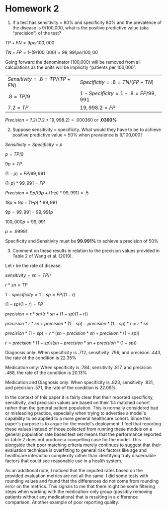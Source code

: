 # Homework 2
1.	If a test has sensitivity = 80% and specificity 80% and the prevalence of the disease is 9/100,000, what is the positive predictive value (aka “precision”) of the test?

$TP + FN = 9 per 100,000$

$TN + FP = 1 – (9/100,000) = 99,991 per 100,00$

Going forward the denominator (100,000) will be removed from all calculations as the units will be implicitly “patients per 100,000”.

| | | 
|---|---|
| $Sensitivity = .8 = TP / (TP + FN)$ | $Specificity = .8 = TN / (FP + TN)$ |
| $.8 = TP / 9$ | $1 - Specificity = 1 - .8 = FP / 99,991$ |
| $7.2 = TP$ | $19,998.2 = FP$ |


$Precision = 7.2 / (7.2 + 19,998.2) = .000360$ or **.0360%**

2.	Suppose sensitivity = specificity. What would they have to be to achieve positive predictive value = 50% when prevalence is 9/100,000?

$Sensitivity = Specificity = p$

$p = TP/9$

$9p = TP$

$(1 - p) = FP / 99,991$

$(1 – p) * 99,991 = FP$

$Precision = 9p / (9p + (1 – p) * 99,991) = .5$

$18p = 9p + (1 – p) * 99,991$

$9p = 99,991 - 99,991p$

$100,000p = 99,991$

$p = .99991$

Specificity and Sensitivity must be **99.991%** to achieve a precision of 50%

3.	Comment on these results in relation to the precision values provided in Table 2 of Wang et al. (2019).

Let r be the rate of disease.

$sensitivity = sn = TP / r$

$r * sn = TP$

$1 - specificity = 1 - sp = FP/(1 - r)$

$(1 - sp)(1 - r) = FP$

$precision = r * sn / (r * sn + (1 - sp)(1 - r))$

$precision * r * sn + precision * (1 - sp) - precision * (1 - sp) * r = r * sn$

$precision * (1 - sp) = r * (sn - precision * sn + precision * (1 - sp))$

$r = precision * (1 - sp) / (sn - precision * sn + precision * (1 - sp))$

Diagnosis only: When specificity is .712, sensitivity .796, and precision .443, the rate of the condition is 22.35%

Medication only: When specificity is .784, sensitivity .817, and precision .488, the rate of the condition is 20.13%

Medication and Diagnosis only: When specificity is .823, sensitivity .831, and precision .571, the rate of the condition is 22.09%

In the context of this paper it is fairly clear that their reported specificity, sensitivity, and precision values are based on their 1:4 matched cohort rather than the general patient population. This is normally considered bad or misleading practice, especially when trying to advertise a model's capability to be applied to a more general healthcare cohort. Since this paper's purpose is to argue for the model's deployment, I feel that reporting these values instead of those collected from running these models on a general population rate based test set means that the performance reported in Table 2 does not produce a compelling case for the model. This alongside their poor matching criteria merely continues to suggest that their evaluation technique is overfitting to general risk factors like age and healthcare interaction complexity rather than identifying truly discernable factors that could see reasonable use in a health system.

As an additional note, I noticed that the imputed rates based on the provided evaluation metrics are not all the same. I did some tests with rounding values and found that the differences do not come from rounding error on the metrics. This signals to me that there might be some filtering steps when working with the medication-only group (possibly removing patients without any medications) that is resulting in a difference comparison. Another example of poor reporting quality.
